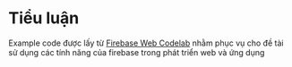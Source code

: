 # Tiểu luận

Example code được lấy từ [Firebase Web Codelab](https://codelabs.developers.google.com/codelabs/firebase-web/) nhằm phục vụ cho đề tài sử dụng các tính năng của firebase trong phát triển web và ứng dụng
